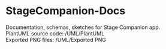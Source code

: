 # StageCompanion-Docs
Documentation, schemas, sketches for Stage Companion app.  
PlantUML source code: /UML/PlantUML  
Exported PNG files: /UML/Exported PNG  
